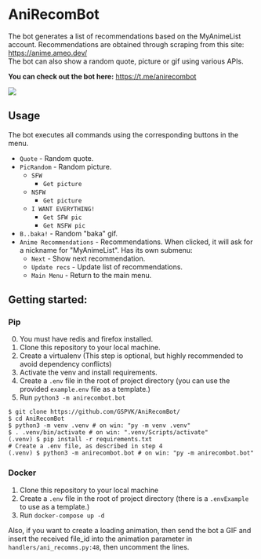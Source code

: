 # AniRecomBot

The bot generates a list of recommendations based on the MyAnimeList account.
Recommendations are obtained through scraping from this site: https://anime.ameo.dev/  
The bot can also show a random quote, picture or gif using various APIs.  

**You can check out the bot here:** https://t.me/anirecombot

![](demo.gif)

## Usage

The bot executes all commands using the corresponding buttons in the menu.

- `Quote` - Random quote.
- `PicRandom` - Random picture.
    - `SFW`
        - `Get picture`
    - `NSFW`
        - `Get picture`
    - `I WANT EVERYTHING!`
        - `Get SFW pic`
        - `Get NSFW pic`
- `B..baka!` - Random "baka" gif.
- `Anime Recommendations` - Recommendations. When clicked, it will ask for a nickname for "MyAnimeList". Has its own
  submenu:
    - `Next` - Show next recommendation.
    - `Update recs` - Update list of recommendations.
    - `Main Menu` - Return to the main menu.

## Getting started:

### Pip
0. You must have redis and firefox installed.
1. Clone this repository to your local machine.
2. Create a virtualenv (This step is optional, but highly recommended to avoid dependency conflicts)
3. Activate the venv and install requirements.
4. Create a `.env` file in the root of project directory (you can use the provided `example.env` file as a template.)
5. Run `python3 -m anirecombot.bot`

```shell
$ git clone https://github.com/GSPVK/AniRecomBot/
$ cd AniRecomBot
$ python3 -m venv .venv # on win: "py -m venv .venv"
$ . .venv/bin/activate # on win: ".venv/Scripts/activate"
(.venv) $ pip install -r requirements.txt
# Create a .env file, as described in step 4
(.venv) $ python3 -m anirecombot.bot # on win: "py -m anirecombot.bot"
```

### Docker
1. Clone this repository to your local machine
2. Create a `.env` file in the root of project directory (there is a `.envExample` to use as a template.) 
3. Run `docker-compose up -d`

Also, if you want to create a loading animation, then send the bot a GIF and insert the received file_id into 
the animation parameter in `handlers/ani_recomms.py:48`, then uncomment the lines.